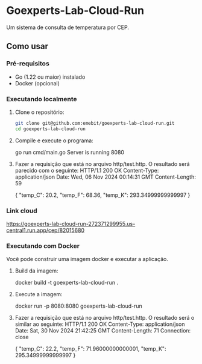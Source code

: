 # Goexperts-Lab-Cloud-Run

Um sistema de consulta de temperatura por CEP.

## Como usar

### Pré-requisitos

- Go (1.22 ou maior) instalado
- Docker (opcional)

### Executando localmente

1. Clone o repositório:

    ```bash
    git clone git@github.com:emebit/goexperts-lab-cloud-run.git
    cd goexperts-lab-cloud-run

2. Compile e execute o programa:

    go run cmd/main.go 
    Server is running 8080 

3. Fazer a requisição que está no arquivo http/test.http. O resultado será parecido com o seguinte:
    HTTP/1.1 200 OK
    Content-Type: application/json
    Date: Wed, 06 Nov 2024 00:14:31 GMT
    Content-Length: 59

    {
    "temp_C": 20.2,
    "temp_F": 68.36,
    "temp_K": 293.34999999999997
    } 

### Link cloud

https://goexperts-lab-cloud-run-272371299955.us-central1.run.app/cep/82015680

### Executando com Docker

Você pode construir uma imagem docker e executar a aplicação.

1. Build da imagem:

    docker build -t goexperts-lab-cloud-run .

2. Execute a imagem:

    docker run -p 8080:8080  goexperts-lab-cloud-run 

3. Fazer a requisição que está no arquivo http/test.http. O resultado será o similar ao seguinte:
    HTTP/1.1 200 OK
    Content-Type: application/json
    Date: Sat, 30 Nov 2024 21:42:25 GMT
    Content-Length: 71
    Connection: close
    
    {
      "temp_C": 22.2,
      "temp_F": 71.96000000000001,
      "temp_K": 295.34999999999997
    }
